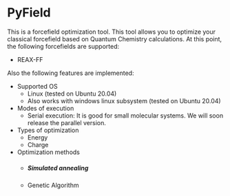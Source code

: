# PyField

 This is a forcefield optimization tool. This tool allows you to optimize your classical forcefield based on Quantum Chemistry calculations. At this point, the following forcefields are supported: 
- REAX-FF

Also the following features are implemented:

- Supported OS
    - Linux (tested on Ubuntu 20.04)
    - Also works with windows linux subsystem (tested on Ubuntu 20.04)
- Modes of execution
    - Serial execution: It is good for small molecular systems. We will soon release the parallel version.
- Types of optimization
    - Energy
    - Charge
- Optimization methods
    - ##### Simulated annealing
    - Genetic Algorithm
